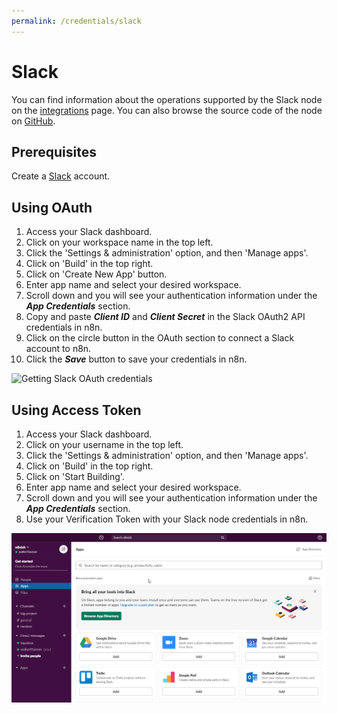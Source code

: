 ```yaml
---
permalink: /credentials/slack
---
```


# Slack

You can find information about the operations supported by the Slack node on the [integrations](https://n8n.io/integrations/n8n-nodes-base.slack) page. You can also browse the source code of the node on [GitHub](https://github.com/n8n-io/n8n/tree/master/packages/nodes-base/nodes/Slack).

## Prerequisites

Create a [Slack](https://slack.com/) account.

## Using OAuth

1. Access your Slack dashboard.
2. Click on your workspace name in the top left.
3. Click the 'Settings & administration' option, and then 'Manage apps'.
4. Click on 'Build' in the top right.
5. Click on 'Create New App' button.
6. Enter app name and select your desired workspace.
7. Scroll down and you will see your authentication information under the ***App Credentials*** section.
8. Copy and paste ***Client ID*** and ***Client Secret*** in the Slack OAuth2 API credentials in n8n.
9. Click on the circle button in the OAuth section to connect a Slack account to n8n.
10. Click the ***Save*** button to save your credentials in n8n.

![Getting Slack OAuth credentials](./using-oauth.gif)

## Using Access Token

1. Access your Slack dashboard.
2. Click on your username in the top left.
3. Click the 'Settings & administration' option, and then 'Manage apps'.
4. Click on 'Build' in the top right.
5. Click on 'Start Building'.
6. Enter app name and select your desired workspace.
7. Scroll down and you will see your authentication information under the ***App Credentials*** section.
8. Use your Verification Token with your Slack node credentials in n8n.

![Getting Slack credentials](./using-access-token.gif)
